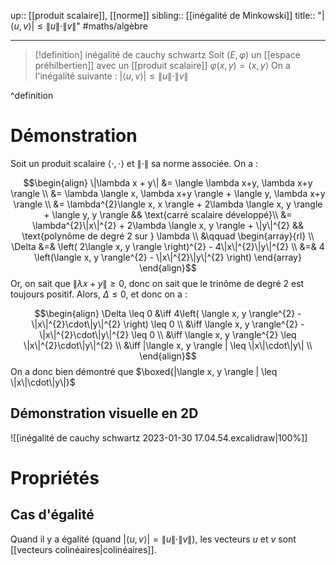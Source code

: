 up:: [[produit scalaire]], [[norme]] 
sibling:: [[inégalité de Minkowski]]
title:: "$|\langle u, v\rangle| \leq \|u\|\cdot\|v\|$"
#maths/algèbre 

---

> [!definition] inégalité de cauchy schwartz
> Soit $(E, \varphi)$ un [[espace préhilbertien]] avec un [[produit scalaire]] $\varphi(x, y) = \langle x, y \rangle$
> On a l'inégalité suivante : $|\langle u, v \rangle| \leq \|u\| \cdot \|v\|$
> 
^definition

# Démonstration

Soit un produit scalaire $\langle \cdot,\cdot \rangle$ et $\|\cdot\|$ sa norme associée.
On a :

$$\begin{align}
\|\lambda x + y\| &= \langle \lambda x+y, \lambda x+y \rangle \\
&= \lambda \langle x, \lambda x+y \rangle + \langle y, \lambda x+y \rangle \\
&= \lambda^{2}\langle x, x \rangle + 2\lambda \langle x, y \rangle + \langle y, y \rangle && \text{carré scalaire développé}\\
&= \lambda^{2}\|x\|^{2} + 2\lambda \langle x, y \rangle + \|y\|^{2} && \text{polynôme de degré 2 sur } \lambda \\
&\qquad \begin{array}{rl} \\
    \Delta &=& \left( 2\langle x, y \rangle \right)^{2} - 4\|x\|^{2}\|y\|^{2} \\
      &=& 4 \left(\langle x, y \rangle^{2} - \|x\|^{2}\|y\|^{2} \right)
  \end{array}
\end{align}$$
Or, on sait que $\|\lambda x + y\| \geq 0$, donc on sait que le trinôme de degré 2 est toujours positif.
Alors, $\Delta \leq 0$, et donc on a :

$$\begin{align}
\Delta \leq 0 &\iff 4\left( \langle x, y \rangle^{2} - \|x\|^{2}\cdot\|y\|^{2} \right) \leq 0 \\
&\iff \langle x, y \rangle^{2} - \|x\|^{2}\cdot\|y\|^{2} \leq 0 \\
&\iff \langle x, y \rangle^{2} \leq \|x\|^{2}\cdot\|y\|^{2} \\
&\iff |\langle x, y \rangle | \leq \|x\|\cdot\|y\| \\
\end{align}$$
On a donc bien démontré que $\boxed{|\langle x, y \rangle | \leq \|x\|\cdot\|y\|}$



## Démonstration visuelle en 2D

![[inégalité de cauchy schwartz 2023-01-30 17.04.54.excalidraw|100%]]

# Propriétés

## Cas d'égalité
Quand il y a égalité (quand $|\langle u, v\rangle | = \|u\|\cdot\|v\|$), les vecteurs $u$ et $v$ sont [[vecteurs colinéaires|colinéaires]].


